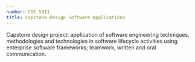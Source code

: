 ```yaml
---
number: CSE 5911
title: Capstone Design Software Applications
---
```

Capstone design project: application of software engineering techniques, methodologies and technologies in
software lifecycle activities using enterprise software frameworks; teamwork, written and oral communication.